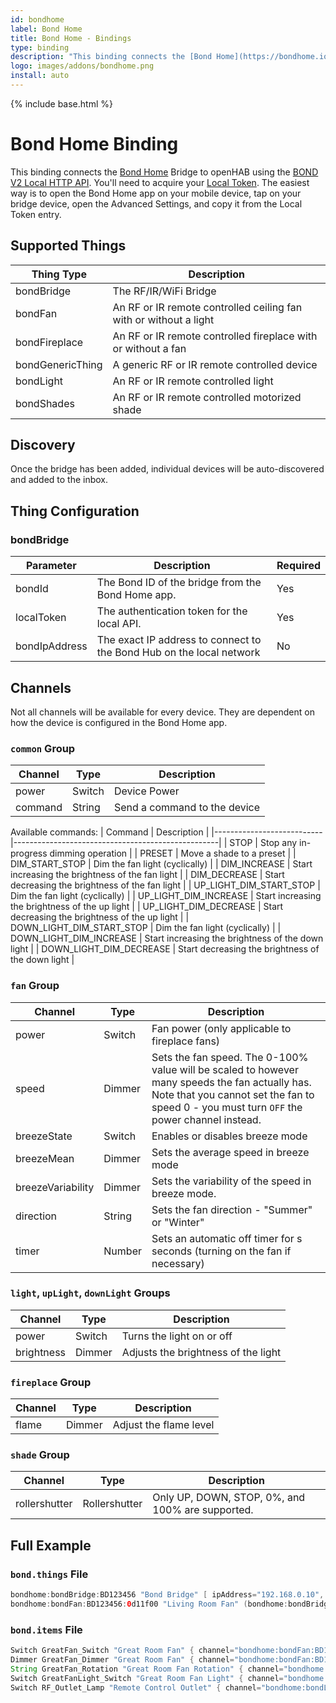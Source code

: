 ```yaml
---
id: bondhome
label: Bond Home
title: Bond Home - Bindings
type: binding
description: "This binding connects the [Bond Home](https://bondhome.io/) Bridge to openHAB using the [BOND V2 Local HTTP API](http://docs-local.appbond.com)."
logo: images/addons/bondhome.png
install: auto
---
```


<!-- Attention authors: Do not edit directly. Please add your changes to the appropriate source repository -->

{% include base.html %}

# Bond Home Binding

<AddonLogo />

This binding connects the [Bond Home](https://bondhome.io/) Bridge to openHAB using the [BOND V2 Local HTTP API](http://docs-local.appbond.com).
You'll need to acquire your [Local Token](http://docs-local.appbond.com/#section/Getting-Started/Getting-the-Bond-Token).
The easiest way is to open the Bond Home app on your mobile device, tap on your bridge device, open the Advanced Settings, and copy it from the Local Token entry.

## Supported Things

| Thing Type       | Description                                                       |
|------------------|-------------------------------------------------------------------|
| bondBridge       | The RF/IR/WiFi Bridge                                             |
| bondFan          | An RF or IR remote controlled ceiling fan with or without a light |
| bondFireplace    | An RF or IR remote controlled fireplace with or without a fan     |
| bondGenericThing | A generic RF or IR remote controlled device                       |
| bondLight        | An RF or IR remote controlled light                               |
| bondShades       | An RF or IR remote controlled motorized shade                     |

## Discovery

Once the bridge has been added, individual devices will be auto-discovered and added to the inbox.

## Thing Configuration

### bondBridge

| Parameter          | Description                                                           | Required |
|--------------------|-----------------------------------------------------------------------|----------|
| bondId             | The Bond ID of the bridge from the Bond Home app.                     | Yes      |
| localToken         | The authentication token for the local API.                           | Yes      |
| bondIpAddress      | The exact IP address to connect to the Bond Hub on the local network  | No       |

## Channels

Not all channels will be available for every device.
They are dependent on how the device is configured in the Bond Home app.

### `common` Group

| Channel    | Type     | Description                                                     |
|------------|----------|-----------------------------------------------------------------|
| power      | Switch   | Device Power                                                    |
| command    | String   | Send a command to the device                                    |

Available commands:
| Command                   | Description                                       |
|---------------------------|---------------------------------------------------|
| STOP                      | Stop any in-progress dimming operation            |
| PRESET                    | Move a shade to a preset                          |
| DIM_START_STOP            | Dim the fan light (cyclically)                    |
| DIM_INCREASE              | Start increasing the brightness of the fan light  |
| DIM_DECREASE              | Start decreasing the brightness of the fan light  |
| UP_LIGHT_DIM_START_STOP   | Dim the fan light (cyclically)                    |
| UP_LIGHT_DIM_INCREASE     | Start increasing the brightness of the up light   |
| UP_LIGHT_DIM_DECREASE     | Start decreasing the brightness of the up light   |
| DOWN_LIGHT_DIM_START_STOP | Dim the fan light (cyclically)                    |
| DOWN_LIGHT_DIM_INCREASE   | Start increasing the brightness of the down light |
| DOWN_LIGHT_DIM_DECREASE   | Start decreasing the brightness of the down light |

### `fan` Group

| Channel           | Type     | Description                                       |
|-------------------|----------|---------------------------------------------------|
| power             | Switch   | Fan power (only applicable to fireplace fans)     |
| speed             | Dimmer   | Sets the fan speed. The 0-100% value will be scaled to however many speeds the fan actually has. Note that you cannot set the fan to speed 0 - you must turn `OFF` the power channel instead. |
| breezeState       | Switch   | Enables or disables breeze mode                   |
| breezeMean        | Dimmer   | Sets the average speed in breeze mode             |
| breezeVariability | Dimmer   | Sets the variability of the speed in breeze mode. |
| direction         | String   | Sets the fan direction - "Summer" or "Winter"     |
| timer             | Number   | Sets an automatic off timer for s seconds (turning on the fan if necessary) |

### `light`, `upLight`, `downLight` Groups

| Channel         | Type   | Description                                            |
|-----------------|--------|--------------------------------------------------------|
| power           | Switch | Turns the light on or off                              |
| brightness      | Dimmer | Adjusts the brightness of the light                    |

### `fireplace` Group

| Channel  | Type   | Description                            |
|----------|--------|----------------------------------------|
| flame    | Dimmer | Adjust the flame level                 |

### `shade` Group

| Channel       | Type          | Description                                      |
|---------------|---------------|--------------------------------------------------|
| rollershutter | Rollershutter | Only UP, DOWN, STOP, 0%, and 100% are supported. |

## Full Example

### `bond.things` File

```java
bondhome:bondBridge:BD123456 "Bond Bridge" [ ipAddress="192.168.0.10", localToken="abc123", serialNumber="BD123456" ]
bondhome:bondFan:BD123456:0d11f00 "Living Room Fan" (bondhome:bondBridge:BD123456) [ deviceId="0d11f00" ]
```

### `bond.items` File

```java
Switch GreatFan_Switch "Great Room Fan" { channel="bondhome:bondFan:BD123456:0d11f00:common#power" }
Dimmer GreatFan_Dimmer "Great Room Fan" { channel="bondhome:bondFan:BD123456:0d11f00:fan#speed" }
String GreatFan_Rotation "Great Room Fan Rotation" { channel="bondhome:bondFan:BD123456:0d11f00:fan#direction" }
Switch GreatFanLight_Switch "Great Room Fan Light" { channel="bondhome:bondFan:BD123456:0d11f00:light#power" }
Switch RF_Outlet_Lamp "Remote Control Outlet" { channel="bondhome:bondLight:BD123456:ce1fe38:light#power" }
```
